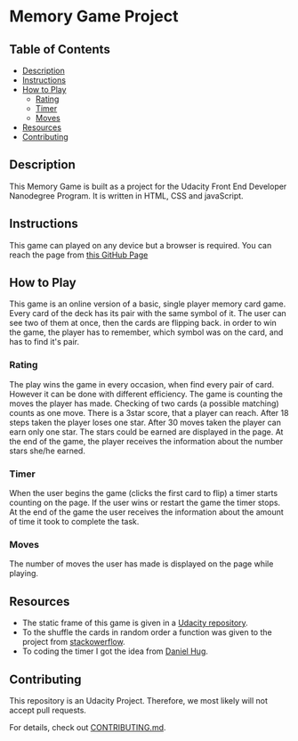 # Memory Game Project

## Table of Contents

* [Description](#description)
* [Instructions](#instructions)
* [How to Play](#how-to-play)
	* [Rating](#rating)
	* [Timer](#timer)
	* [Moves](#moves)
* [Resources](#resources)
* [Contributing](#contributing)

## Description
This Memory Game is built as a project for the Udacity Front End Developer Nanodegree Program. It is written in HTML, CSS and javaScript. 

## Instructions

This game can played on any device but a browser is required. You can reach the page from [this GitHub Page](https://delczegemma.github.io/fend-project-memory-game/)

## How to Play
This game is an online version of a basic, single player memory card game. Every card of the deck has its pair with the same symbol of it. The user can see two of them at once, then the cards are flipping back. in order to win the game, the player has to remember, which symbol was on the card, and has to find it's pair.

### Rating
The play wins the game in every occasion, when find every pair of card. However it can be done with different efficiency. The game is counting the moves the player has made.  Checking of two cards (a possible matching) counts as one move. There is a 3star score, that a player can reach. After 18 steps taken the player loses one star. After 30 moves taken the player can earn only one star. The stars could be earned are displayed in the page. At the end of the game, the player receives the information about the number stars she/he earned.

### Timer
When the user begins the game (clicks the first card to flip) a timer starts counting on the page. If the user wins or restart the game the timer stops. At the end of the game the user receives the information about the amount of time it took to complete the task.

### Moves
The number of moves the user has made is displayed on the page while playing.

## Resources
- The static frame of this game is given in a [Udacity repository](https://github.com/udacity/fend-project-memory-game).
- To the shuffle the cards in random order a function was given to the project from [stackowerflow](http://stackoverflow.com/a/2450976).
- To coding the timer I got the idea from [Daniel Hug](https://jsfiddle.net/Daniel_Hug/pvk6p/).

## Contributing

This repository is an Udacity Project. Therefore, we most likely will not accept pull requests.

For details, check out [CONTRIBUTING.md](CONTRIBUTING.md).
